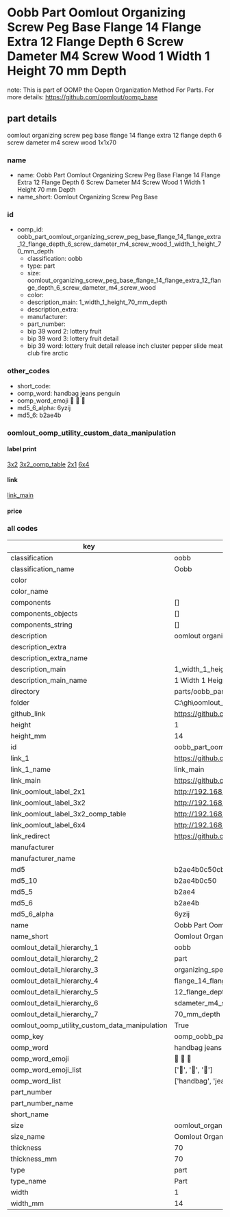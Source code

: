 # Oobb Part Oomlout Organizing Screw Peg Base Flange 14 Flange Extra 12 Flange Depth 6 Screw Dameter M4 Screw Wood 1 Width 1 Height 70 mm Depth  

note: This is part of OOMP the Oopen Organization Method For Parts. For more details: https://github.com/oomlout/oomp_base

##  part details
  



oomlout organizing screw peg base flange 14 flange extra 12 flange depth 6 screw dameter m4 screw wood 1x1x70



### name
* name: Oobb Part Oomlout Organizing Screw Peg Base Flange 14 Flange Extra 12 Flange Depth 6 Screw Dameter M4 Screw Wood 1 Width 1 Height 70 mm Depth
* name_short: Oomlout Organizing Screw Peg Base
### id
* oomp_id: oobb_part_oomlout_organizing_screw_peg_base_flange_14_flange_extra_12_flange_depth_6_screw_dameter_m4_screw_wood_1_width_1_height_70_mm_depth
  * classification: oobb
  * type: part
  * size: oomlout_organizing_screw_peg_base_flange_14_flange_extra_12_flange_depth_6_screw_dameter_m4_screw_wood
  * color: 
  * description_main: 1_width_1_height_70_mm_depth
  * description_extra: 
  * manufacturer: 
  * part_number: 
  * bip 39 word 2: lottery fruit
  * bip 39 word 3: lottery fruit detail
  * bip 39 word: lottery fruit detail release inch cluster pepper slide meat club fire arctic

### other_codes
* short_code: 
* oomp_word: handbag jeans penguin
* oomp_word_emoji :handbag: :jeans: :penguin:
* md5_6_alpha: 6yzij
* md5_6: b2ae4b






### oomlout_oomp_utility_custom_data_manipulation
#### label print
[3x2](http://192.168.1.245:1112/?label=oomp%206yzij)
[3x2_oomp_table](http://192.168.1.108:1112/?label=oomp%206yzij)
[2x1](http://192.168.1.242:1112/?label=oomp%206yzij)
[6x4](http://192.168.1.55:1112/?label=oomp%206yzij)    

#### link

[link_main](https://github.com/oomlout/oomlout_oobb_version_4_generated_parts/tree/main/navigation_oomp/oobb/part/oomlout_organizing_screw_peg_base_flange_14_flange_extra_12_flange_depth_6_screw_dameter_m4_screw_wood/1_width_1_height_70_mm_depth/part)                              

#### price







### all codes 
| key | value |  
| --- | --- |  
| classification | oobb |  
| classification_name | Oobb |  
| color |  |  
| color_name |  |  
| components | [] |  
| components_objects | [] |  
| components_string | [] |  
| description | oomlout organizing screw peg base flange 14 flange extra 12 flange depth 6 screw dameter m4 screw wood 1x1x70 |  
| description_extra |  |  
| description_extra_name |  |  
| description_main | 1_width_1_height_70_mm_depth |  
| description_main_name | 1 Width 1 Height 70 mm Depth |  
| directory | parts/oobb_part_oomlout_organizing_screw_peg_base_flange_14_flange_extra_12_flange_depth_6_screw_dameter_m4_screw_wood_1_width_1_height_70_mm_depth |  
| folder | C:\gh\oomlout_oobb_version_4_generated_parts\parts\oobb_part_oomlout_organizing_screw_peg_base_flange_14_flange_extra_12_flange_depth_6_screw_dameter_m4_screw_wood_1_width_1_height_70_mm_depth |  
| github_link | https://github.com/oomlout/oomlout_oomp_part_src/tree/main/parts/oobb_part_oomlout_organizing_screw_peg_base_flange_14_flange_extra_12_flange_depth_6_screw_dameter_m4_screw_wood_1_width_1_height_70_mm_depth |  
| height | 1 |  
| height_mm | 14 |  
| id | oobb_part_oomlout_organizing_screw_peg_base_flange_14_flange_extra_12_flange_depth_6_screw_dameter_m4_screw_wood_1_width_1_height_70_mm_depth |  
| link_1 | https://github.com/oomlout/oomlout_oobb_version_4_generated_parts/tree/main/navigation_oomp/oobb/part/oomlout_organizing_screw_peg_base_flange_14_flange_extra_12_flange_depth_6_screw_dameter_m4_screw_wood/1_width_1_height_70_mm_depth/part |  
| link_1_name | link_main |  
| link_main | https://github.com/oomlout/oomlout_oobb_version_4_generated_parts/tree/main/navigation_oomp/oobb/part/oomlout_organizing_screw_peg_base_flange_14_flange_extra_12_flange_depth_6_screw_dameter_m4_screw_wood/1_width_1_height_70_mm_depth/part |  
| link_oomlout_label_2x1 | http://192.168.1.242:1112/?label=oomp%206yzij |  
| link_oomlout_label_3x2 | http://192.168.1.245:1112/?label=oomp%206yzij |  
| link_oomlout_label_3x2_oomp_table | http://192.168.1.108:1112/?label=oomp%206yzij |  
| link_oomlout_label_6x4 | http://192.168.1.55:1112/?label=oomp%206yzij |  
| link_redirect | https://github.com/oomlout/oomlout_oobb_version_4_generated_parts/tree/main/parts/oobb_oomlout_organizing_screw_peg_base_flange_14_flange_extra_12_flange_depth_6_screw_dameter_m4_screw_wood_01_01_70 |  
| manufacturer |  |  
| manufacturer_name |  |  
| md5 | b2ae4b0c50cb945cb1b92b5278977420 |  
| md5_10 | b2ae4b0c50 |  
| md5_5 | b2ae4 |  
| md5_6 | b2ae4b |  
| md5_6_alpha | 6yzij |  
| name | Oobb Part Oomlout Organizing Screw Peg Base Flange 14 Flange Extra 12 Flange Depth 6 Screw Dameter M4 Screw Wood 1 Width 1 Height 70 mm Depth |  
| name_short | Oomlout Organizing Screw Peg Base |  
| oomlout_detail_hierarchy_1 | oobb |  
| oomlout_detail_hierarchy_2 | part |  
| oomlout_detail_hierarchy_3 | organizing_speg_base |  
| oomlout_detail_hierarchy_4 | flange_14_flange_extra |  
| oomlout_detail_hierarchy_5 | 12_flange_depth_6 |  
| oomlout_detail_hierarchy_6 | sdameter_m4_swood |  
| oomlout_detail_hierarchy_7 | 70_mm_depth |  
| oomlout_oomp_utility_custom_data_manipulation | True |  
| oomp_key | oomp_oobb_part_oomlout_organizing_screw_peg_base_flange_14_flange_extra_12_flange_depth_6_screw_dameter_m4_screw_wood_1_width_1_height_70_mm_depth |  
| oomp_word | handbag jeans penguin |  
| oomp_word_emoji | :handbag: :jeans: :penguin: |  
| oomp_word_emoji_list | [':handbag:', ':jeans:', ':penguin:'] |  
| oomp_word_list | ['handbag', 'jeans', 'penguin'] |  
| part_number |  |  
| part_number_name |  |  
| short_name |  |  
| size | oomlout_organizing_screw_peg_base_flange_14_flange_extra_12_flange_depth_6_screw_dameter_m4_screw_wood |  
| size_name | Oomlout Organizing Screw Peg Base Flange 14 Flange Extra 12 Flange Depth 6 Screw Dameter M4 Screw Wood |  
| thickness | 70 |  
| thickness_mm | 70 |  
| type | part |  
| type_name | Part |  
| width | 1 |  
| width_mm | 14 |  
